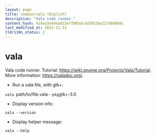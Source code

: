 ```yaml
---
layout: page
title: common/vala (English)
description: "Vala code runner."
content_hash: 419aa3e494a023eff085dc4a59529a21fd84868c
last_modified_at: 2023-11-12
tldri18n_status: 2
---
```

# vala

Vala code runner.
Tutorial: <https://wiki.gnome.org/Projects/Vala/Tutorial>.
More information: <https://valadoc.org/>.

- Run a vala file, with gtk+:

`vala `<span class="tldr-var badge badge-pill bg-dark-lm bg-white-dm text-white-lm text-dark-dm font-weight-bold">path/to/file.vala</span>` --pkg `<span class="tldr-var badge badge-pill bg-dark-lm bg-white-dm text-white-lm text-dark-dm font-weight-bold">gtk+-3.0</span>

- Display version info:

`vala --version`

- Display helper message:

`vala --help`
